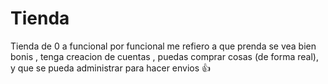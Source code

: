# Tienda

Tienda de 0 a funcional por funcional me refiero a que prenda se vea bien bonis , tenga creacion de cuentas , puedas comprar cosas (de forma real), y que se pueda administrar para hacer envios 👍

